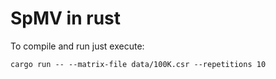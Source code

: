# SpMV in rust

To compile and run just execute:
```
cargo run -- --matrix-file data/100K.csr --repetitions 10
```
